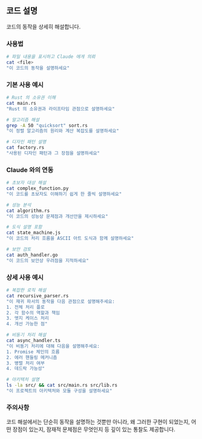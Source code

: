 ## 코드 설명

코드의 동작을 상세히 해설합니다.

### 사용법

```bash
# 파일 내용을 표시하고 Claude 에게 의뢰
cat <file>
"이 코드의 동작을 설명하세요"
```

### 기본 사용 예시

```bash
# Rust 의 소유권 이해
cat main.rs
"Rust 의 소유권과 라이프타임 관점으로 설명하세요"

# 알고리즘 해설
grep -A 50 "quicksort" sort.rs
"이 정렬 알고리즘의 원리와 계산 복잡도를 설명하세요"

# 디자인 패턴 설명
cat factory.rs
"사용된 디자인 패턴과 그 장점을 설명하세요"
```

### Claude 와의 연동

```bash
# 초보자 대상 해설
cat complex_function.py
"이 코드를 초보자도 이해하기 쉽게 한 줄씩 설명하세요"

# 성능 분석
cat algorithm.rs
"이 코드의 성능상 문제점과 개선안을 제시하세요"

# 도식 설명 포함
cat state_machine.js
"이 코드의 처리 흐름을 ASCII 아트 도식과 함께 설명하세요"

# 보안 검토
cat auth_handler.go
"이 코드의 보안상 우려점을 지적하세요"
```

### 상세 사용 예시

```bash
# 복잡한 로직 해설
cat recursive_parser.rs
"이 재귀 파서의 동작을 다음 관점으로 설명해주세요:
1. 전체 처리 플로
2. 각 함수의 역할과 책임
3. 엣지 케이스 처리
4. 개선 가능한 점"

# 비동기 처리 해설
cat async_handler.ts
"이 비동기 처리에 대해 다음을 설명해주세요:
1. Promise 체인의 흐름
2. 에러 핸들링 메커니즘
3. 병렬 처리 여부
4. 데드락 가능성"

# 아키텍처 설명
ls -la src/ && cat src/main.rs src/lib.rs
"이 프로젝트의 아키텍처와 모듈 구성을 설명하세요"
```

### 주의사항

코드 해설에서는 단순히 동작을 설명하는 것뿐만 아니라, 왜 그러한 구현이 되었는지, 어떤 장점이 있는지, 잠재적 문제점은 무엇인지 등 깊이 있는 통찰도 제공합니다.
